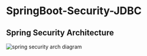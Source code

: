 # SpringBoot-Security-JDBC

## Spring Security Architecture

![spring security arch diagram](https://user-images.githubusercontent.com/9671419/87243670-7dcbe480-c455-11ea-9ca6-eab3919f99f0.JPG)

